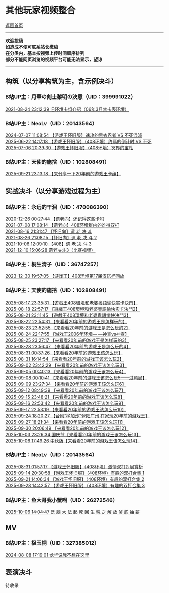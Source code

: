 # 其他玩家视频整合

[返回首页](../../index.html)  

---

**欢迎投稿**  
**如造成不便可联系站长撤稿**  
**在分类内，基本按视频上传时间顺序排列**  
**部分不能网页浏览的视频平台可能无法显示，望谅**

---

## 构筑（以分享构筑为主，含示例决斗）

### B站UP主：月華の剣士黎明の決意（UID：399991022）

[2021-08-24 23:12:39 旧环境卡组介绍（06年3月禁卡表环境）](https://www.bilibili.com/video/BV1Ny4y1G7kw/)  

### B站UP主：NeoLv（UID：20143564）

[2024-07-07 11:08:54 【游戏王怀旧服】速攻的黑衣忍者 VS 不死混沌](https://www.bilibili.com/video/BV1RYhUeYEe6/)  
[2025-06-22 14:17:18 【游戏王怀旧服】（408环境）终焉的倒计时 VS 不死](https://www.bilibili.com/video/BV1vqNXziEYR/)  
[2025-07-06 20:39:30 【游戏王怀旧服】（408环境）冥界的宝札](https://www.bilibili.com/video/BV19J3izvEqK/)  

### B站UP主：天使的施捨（UID：102808491）

[2025-09-21 23:13:18 【来分享一下20年前的游戏王卡组】](https://www.bilibili.com/video/BV1rPJdzdE2k/)  

## 实战决斗（以分享游戏过程为主）

### B站UP主：永远的干涸（UID：470086390）

[2020-12-26 00:27:44 【遗老向】还记得这些卡吗](https://www.bilibili.com/video/BV1BK4y1V7gA/)  
[2021-07-08 17:08:14 【遗老向】408环境群内的难得双打](https://www.bilibili.com/video/BV1dv411J789/)  
[2021-08-16 21:31:47 【怀旧向】遗 老 决 斗](https://www.bilibili.com/video/BV1Uo4y1U7TX/)  
[2021-08-26 21:08:15 【怀旧向】遗 老 决 斗 2](https://www.bilibili.com/video/BV13Q4y117rw/)  
[2021-10-06 12:09:10 【408】遗 老 决 斗 3](https://www.bilibili.com/video/BV1s34y1U7nJ/)  
[2021-12-10 15:06:28 遗老决斗3（比赛视频）](https://www.bilibili.com/video/BV1QL41177PW/)  

### B站UP主：桐生清子（UID：36747257）

[2023-12-30 19:57:05 【游戏王】408环境第17届汉诺杯回放](https://www.bilibili.com/video/BV1aC4y1N7mK/)  

### B站UP主：天使的施捨（UID：102808491）

[2025-08-17 23:35:31 【遊戲王408環境和老婆粵語愉快实卡決鬥】](https://www.bilibili.com/video/BV1hiYyzGEYL/)  
[2025-08-18 22:57:17 【遊戲王408環境和老婆粵語愉快实卡決鬥2】](https://www.bilibili.com/video/BV1M2YxzXEUj/)  
[2025-08-21 23:11:45 【遊戲王408環境和老婆粵語愉快決鬥3】](https://www.bilibili.com/video/BV1a2YXzqEqU/)  
[2025-08-22 22:54:31 【来看看20年前的游戏王是怎样玩的】](https://www.bilibili.com/video/BV14ueazKEgJ/)  
[2025-08-23 23:52:55 【来看看20年前的游戏王是怎么玩的2】](https://www.bilibili.com/video/BV1RxezzqEdD/)  
[2025-08-24 22:17:55 【游戏王2006年环境— —神宣vs神宣】](https://www.bilibili.com/video/BV1poenzeE21/)  
[2025-08-25 23:27:17 【来看看20年前的游戏王是怎样玩的3】](https://www.bilibili.com/video/BV1NaedzzErH/)  
[2025-08-28 23:56:47 【来看看20年前的游戏王是怎么玩的4】](https://www.bilibili.com/video/BV1U4h2zuE7s/)  
[2025-08-31 00:37:26 【来看看20年前的游戏王该怎么玩】](https://www.bilibili.com/video/BV1PnhBzGEHd/)  
[2025-08-31 16:14:54 【来看看20年前的游戏王该怎么玩2】](https://www.bilibili.com/video/BV1xFaVzkEKK/)  
[2025-09-02 23:42:29 【来看看20年前的游戏王该怎么玩3】](https://www.bilibili.com/video/BV1RbaKzzEBS/)  
[2025-09-05 00:40:13 【来看看20年前的游戏王该怎么玩4】](https://www.bilibili.com/video/BV1aQaUz9Ex5/)  
[2025-09-08 00:10:41 【来看看20年前的游戏王该怎么玩5——过瘾局】](https://www.bilibili.com/video/BV1kJYjzJEo5/)  
[2025-09-09 23:27:34 【来看看20年前的游戏王该怎么玩6】](https://www.bilibili.com/video/BV1ZXH1zFEtA/)  
[2025-09-12 08:49:39 【来看看20年前的游戏王该怎么玩7】](https://www.bilibili.com/video/BV1WmHBznEMj/)  
[2025-09-15 23:48:21 【来看看20年前的游戏王该怎么玩8】](https://www.bilibili.com/video/BV1oxpqzzEVZ/)  
[2025-09-16 22:53:42 【来看看20年前的游戏王该怎么玩9】](https://www.bilibili.com/video/BV1vmp1ztEVz/)  
[2025-09-17 22:53:19 【来看看20年前的游戏王该怎么玩10】](https://www.bilibili.com/video/BV1eBp8zEEey/)  
[2025-09-24 18:20:27 【台风“桦加沙”登陆广州 在家玩20年前的游戏王】](https://www.bilibili.com/video/BV1jDJ9z2E5e/)  
[2025-09-27 18:21:34 【来看看20年前的游戏王该怎么玩11】](https://www.bilibili.com/video/BV1f3nEzJELe/)  
[2025-09-30 20:06:49 【来看看20年前的游戏王该怎么玩12】](https://www.bilibili.com/video/BV1vVnUzhEG9/)  
[2025-10-03 23:26:34 国庆节【来看看20年前的游戏王该怎么玩13】](https://www.bilibili.com/video/BV1URH5ztEBo/)  
[2025-10-06 17:49:26 中秋版【来看看20年前的游戏王该怎么玩14】](https://www.bilibili.com/video/BV1Uax7zyEuA/)  

### B站UP主：NeoLv（UID：20143564）

[2025-08-31 01:57:17 【游戏王怀旧服】（408环境）激情双打对局赏析](https://www.bilibili.com/video/BV11LhBzyECe/)  
[2025-09-14 20:30:58 【游戏王怀旧服】（408环境）有趣的双打合集 1](https://www.bilibili.com/video/BV14EpFzSEs1/)  
[2025-09-21 14:06:34 【游戏王怀旧服】（408环境）有趣的双打合集 2](https://www.bilibili.com/video/BV1aFWwzeEgr/)  
[2025-09-28 14:42:57 【游戏王怀旧服】（408环境）有趣的双打合集 3](https://www.bilibili.com/video/BV1UBnRzqERF/)  

### B站UP主：鱼大哥我小蟹啊（UID：26272546）

[2025-10-06 14:04:47 洗 脑 大 法 起 死 回 生 魂 之 解 放 釜 底 抽 薪](https://www.bilibili.com/video/BV1CixLzPESV/)  

## MV

### B站UP主：极玉桐（UID：327385012）

[2024-08-08 17:19:01 龙华说我不想在这里](https://www.bilibili.com/video/BV1VvY4e6EH3/)  

## 表演决斗

待收录